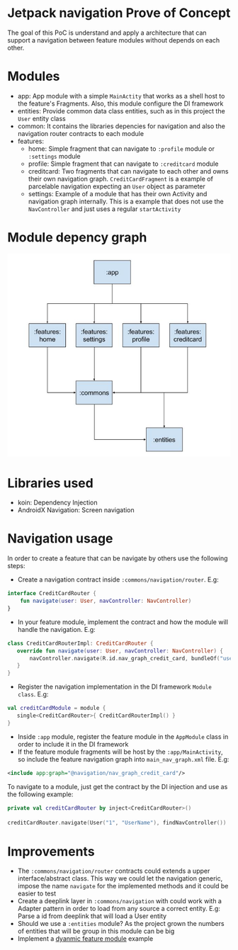 # Jetpack navigation Prove of Concept
The goal of this PoC is understand and apply a architecture that can support a navigation between feature modules without depends on each other.

# Modules
 - app: App module with a simple `MainActity` that works as a shell host to the feature's Fragments. Also, this module configure the DI framework 
 - entities: Provide common data class entities, such as in this project the `User` entity class
 - common: It contains the libraries depencies for navigation and also the navigation router contracts to each module
 - features:
    - home: Simple fragment that can navigate to `:profile` module or `:settings` module
    - profile: Simple fragment that can navigate to `:creditcard` module
    - creditcard: Two fragments that can navigate to each other and owns their own navigation graph. `CreditCardFragment` is a example of parcelable navigation expecting an `User` object as parameter
    - settings: Example of a module that has their own Activity and navigation graph internally. This is a example that does not use the `NavController` and just uses a regular `startActivity`

# Module depency graph
![Image starts with a box called app pointing with arrows to 4 other boxes called feature home, feature settings, feature profile and feature credit card. The 4 boxes are pointing with arrows to a box called commons. The boxes called commons, feature profile and feature credit card are also pointing to a box called entities](/images/poc_module_diagram.jpg)
# Libraries used
 - koin: Dependency Injection
 - AndroidX Navigation: Screen navigation
 
 # Navigation usage
 In order to create a feature that can be navigate by others use the following steps:
  - Create a navigation contract inside `:commons/navigation/router`. E.g:
```kotlin
interface CreditCardRouter {
    fun navigate(user: User, navController: NavController)
}
```
 - In your feature module, implement the contract and how the module will handle the navigation. E.g:
 ```kotlin
class CreditCardRouterImpl: CreditCardRouter {
    override fun navigate(user: User, navController: NavController) {
        navController.navigate(R.id.nav_graph_credit_card, bundleOf("user" to user))
    }
}
```
 - Register the navigation implementation in the DI framework `Module class`. E.g:
 ```kotlin
 val creditCardModule = module {
    single<CreditCardRouter>{ CreditCardRouterImpl() }
}
```
 - Inside `:app` module, register the feature module in the `AppModule` class in order to include it in the DI framework
 - If the feature module fragments will be host by the `:app/MainActivity`, so include the feature navigation graph into `main_nav_graph.xml` file. E.g:
 ```xml
 <include app:graph="@navigation/nav_graph_credit_card"/>
 ```
To navigate to a module, just get the contract by the DI injection and use as the following example:
```kotlin
private val creditCardRouter by inject<CreditCardRouter>()

creditCardRouter.navigate(User("1", "UserName"), findNavController())
```

# Improvements
 - The `:commons/navigation/router` contracts could extends a upper interface/abstract class. This way we could let the navigation generic, impose the name `navigate` for the implemented methods and it could be easier to test
 - Create a deeplink layer in `:commons/navigation` with could work with a Adapter pattern in order to load from any source a correct entity. E.g: Parse a id from deeplink that will load a User entity
 - Should we use a `:entities` module? As the project grown the numbers of entities that will be group in this module can be big
 - Implement a [dyanmic feature module](https://developer.android.com/guide/playcore/feature-delivery) example
